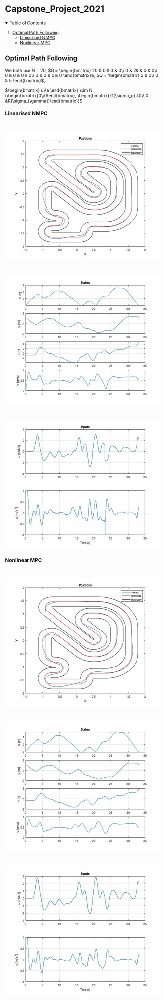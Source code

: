 # Capstone_Project_2021



<!-- TABLE OF CONTENTS -->
<details open="open">
  <summary>Table of Contents</summary>
  <ol>
    <li>
      <a href="#Optimal-Path-Following">Optimal Path Following</a>
      <ul>
        <li><a href="#Linearised-NMPC">Linearised NMPC</a></li>
        <li><a href="#Nonlinear-MPC">Nonlinear MPC</a></li>
      </ul>
    </li>
  </ol>
</details>




<!-- OPTIMAL PATH FOLLOWING -->
## Optimal Path Following
We both use N = 20, 
$Q = \begin{bmatrix}
20 & 0 & 0 & 0\\
0 & 20 & 0 & 0\\
0 & 0 & 0 & 0\\
0 & 0 & 0 & 0
\end{bmatrix}$, 
$Q = \begin{bmatrix}
5 & 0\\
0 & 5
\end{bmatrix}$, 

$\begin{bmatrix} u\\e \end{bmatrix}  \sim 
N (\begin{bmatrix}0\\0\end{bmatrix},
\begin{bmatrix} G(\sigma_g) &0\\ 0 &R(\sigma_{\gamma})\end{bmatrix})$

### Linearised NMPC

<br />
<p align="center">
  <a href="https://github.com/LinesKing/Capstone_Project_2021">
    <img src="Optimal Path Following/Linearised NMPC/history of position and track.jpg" alt="History of position and track in linearised NMPC" width="560" height="420">
  </a>
</p>

<br />
<p align="center">
  <a href="https://github.com/LinesKing/Capstone_Project_2021">
    <img src="Optimal Path Following/Linearised NMPC/histroy of state.jpg" alt="History of state in linearised NMPC" width="560" height="420">
  </a>
</p>

<br />
<p align="center">
  <a href="https://github.com/LinesKing/Capstone_Project_2021">
    <img src="Optimal Path Following/Linearised NMPC/history of input.jpg" alt="History of input in linearised NMPC" width="560" height="420">
  </a>
</p>

### Nonlinear MPC

<br />
<p align="center">
  <a href="https://github.com/LinesKing/Capstone_Project_2021">
    <img src="Optimal Path Following/Nonlinear MPC/histroy of position and track.jpg" alt="History of position and track in nonlinear MPC" width="560" height="420">
  </a>
</p>

<br />
<p align="center">
  <a href="https://github.com/LinesKing/Capstone_Project_2021">
    <img src="Optimal Path Following/Nonlinear MPC/history of state.jpg" alt="History of state in nonlinear MPC" width="560" height="420">
  </a>
</p>

<br />
<p align="center">
  <a href="https://github.com/LinesKing/Capstone_Project_2021">
    <img src="Optimal Path Following/Nonlinear MPC/history of input.jpg" alt="History of input in nonlinear MPC" width="560" height="420">
  </a>
</p>
